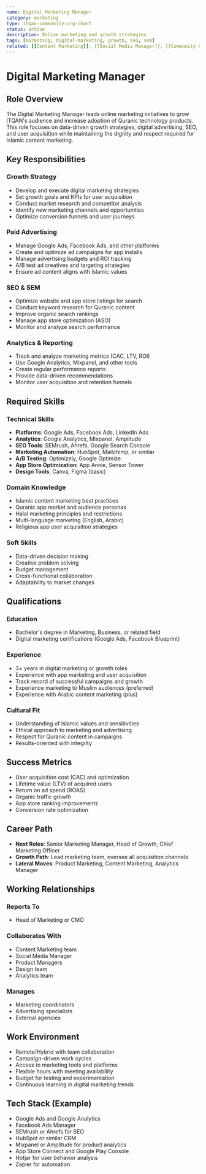 ```yaml
---
name: Digital Marketing Manager
category: marketing
type: itqan-community-org-chart
status: active
description: Online marketing and growth strategies
tags: [marketing, digital-marketing, growth, seo, sem]
related: [[Content Marketing]], [[Social Media Manager]], [[Community Outreach]]
---
```


# Digital Marketing Manager

## Role Overview
The Digital Marketing Manager leads online marketing initiatives to grow ITQAN's audience and increase adoption of Quranic technology products. This role focuses on data-driven growth strategies, digital advertising, SEO, and user acquisition while maintaining the dignity and respect required for Islamic content marketing.

## Key Responsibilities

### Growth Strategy
- Develop and execute digital marketing strategies
- Set growth goals and KPIs for user acquisition
- Conduct market research and competitor analysis
- Identify new marketing channels and opportunities
- Optimize conversion funnels and user journeys

### Paid Advertising
- Manage Google Ads, Facebook Ads, and other platforms
- Create and optimize ad campaigns for app installs
- Manage advertising budgets and ROI tracking
- A/B test ad creatives and targeting strategies
- Ensure ad content aligns with Islamic values

### SEO & SEM
- Optimize website and app store listings for search
- Conduct keyword research for Quranic content
- Improve organic search rankings
- Manage app store optimization (ASO)
- Monitor and analyze search performance

### Analytics & Reporting
- Track and analyze marketing metrics (CAC, LTV, ROI)
- Use Google Analytics, Mixpanel, and other tools
- Create regular performance reports
- Provide data-driven recommendations
- Monitor user acquisition and retention funnels

## Required Skills

### Technical Skills
- **Platforms**: Google Ads, Facebook Ads, LinkedIn Ads
- **Analytics**: Google Analytics, Mixpanel, Amplitude
- **SEO Tools**: SEMrush, Ahrefs, Google Search Console
- **Marketing Automation**: HubSpot, Mailchimp, or similar
- **A/B Testing**: Optimizely, Google Optimize
- **App Store Optimization**: App Annie, Sensor Tower
- **Design Tools**: Canva, Figma (basic)

### Domain Knowledge
- Islamic content marketing best practices
- Quranic app market and audience personas
- Halal marketing principles and restrictions
- Multi-language marketing (English, Arabic)
- Religious app user acquisition strategies

### Soft Skills
- Data-driven decision making
- Creative problem solving
- Budget management
- Cross-functional collaboration
- Adaptability to market changes

## Qualifications

### Education
- Bachelor's degree in Marketing, Business, or related field
- Digital marketing certifications (Google Ads, Facebook Blueprint)

### Experience
- 3+ years in digital marketing or growth roles
- Experience with app marketing and user acquisition
- Track record of successful campaigns and growth
- Experience marketing to Muslim audiences (preferred)
- Experience with Arabic content marketing (plus)

### Cultural Fit
- Understanding of Islamic values and sensitivities
- Ethical approach to marketing and advertising
- Respect for Quranic content in campaigns
- Results-oriented with integrity

## Success Metrics
- User acquisition cost (CAC) and optimization
- Lifetime value (LTV) of acquired users
- Return on ad spend (ROAS)
- Organic traffic growth
- App store ranking improvements
- Conversion rate optimization

## Career Path
- **Next Roles**: Senior Marketing Manager, Head of Growth, Chief Marketing Officer
- **Growth Path**: Lead marketing team, oversee all acquisition channels
- **Lateral Moves**: Product Marketing, Content Marketing, Analytics Manager

## Working Relationships

### Reports To
- Head of Marketing or CMO

### Collaborates With
- Content Marketing team
- Social Media Manager
- Product Managers
- Design team
- Analytics team

### Manages
- Marketing coordinators
- Advertising specialists
- External agencies

## Work Environment
- Remote/Hybrid with team collaboration
- Campaign-driven work cycles
- Access to marketing tools and platforms
- Flexible hours with meeting availability
- Budget for testing and experimentation
- Continuous learning in digital marketing trends

## Tech Stack (Example)
- Google Ads and Google Analytics
- Facebook Ads Manager
- SEMrush or Ahrefs for SEO
- HubSpot or similar CRM
- Mixpanel or Amplitude for product analytics
- App Store Connect and Google Play Console
- Hotjar for user behavior analysis
- Zapier for automation